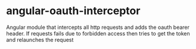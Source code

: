 # angular-oauth-interceptor
Angular module that intercepts all http requests and adds the oauth bearer header. If requests fails due to forbidden access then tries to get the token and relaunches the request
